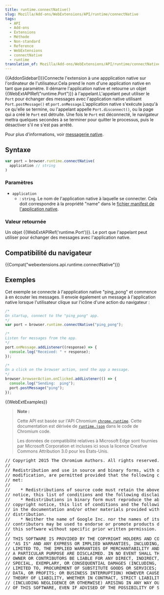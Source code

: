 ```yaml
---
title: runtime.connectNative()
slug: Mozilla/Add-ons/WebExtensions/API/runtime/connectNative
tags:
  - API
  - Add-ons
  - Extensions
  - Méthode
  - Non-standard
  - Reference
  - WebExtensions
  - connectNative
  - runtime
translation_of: Mozilla/Add-ons/WebExtensions/API/runtime/connectNative
---
```

{{AddonSidebar()}}Connecte l'extension à une appplication native sur l'ordinateur de l'utilisateur.Cela prend le nom d'une application native en tant que paramètre. Il démarre l'application native et retourne un objet  {{WebExtAPIRef("runtime.Port")}} à l'appelant.L'appelant peut utiliser le `Port` pour échanger des messages avec l'application native utilisant `Port.postMessage()` et `port.onMessage`.L'application native s'exécute jusqu'à ce qu'elle se termine, ou l'appelant appelle `Port.disconnect()`, ou la page qui a créé le `Port` est détruite. Une fois le `Port` est déconnecté, le navigateur mettra quelques secondes à se terminer pour quitter le processus, puis le désactiver s'il ne s'est pas arrêté.

Pour plus d'informations, voir [messagerie native](/fr/Add-ons/WebExtensions/Native_messaging).

## Syntaxe

```js
var port = browser.runtime.connectNative(
  application // string
)
```

### Paramètres

- `application`
  - : `string`. Le nom de l'application native à laquelle se connecter. Cela doit correspondre à la propriété "name" dans le [fichier manifest de l'application native](/fr/Add-ons/WebExtensions/Native_messaging#App_manifest).

### Valeur retournée

Un objet {{WebExtAPIRef('runtime.Port')}}. Le port que l'appelant peut utiliser pour échanger des messages avec l'application native.

## Compatibilité du navigateur

{{Compat("webextensions.api.runtime.connectNative")}}

## Exemples

Cet exemple se connecte à l'appplication native "ping_pong" et commence à en écouter les messages. Il envoie également un message à l'application native lorsque l'utilisateur clique sur l'icône d'une action du navigateur :

```js
/*
On startup, connect to the "ping_pong" app.
*/
var port = browser.runtime.connectNative("ping_pong");

/*
Listen for messages from the app.
*/
port.onMessage.addListener((response) => {
  console.log("Received: " + response);
});

/*
On a click on the browser action, send the app a message.
*/
browser.browserAction.onClicked.addListener(() => {
  console.log("Sending:  ping");
  port.postMessage("ping");
});
```

{{WebExtExamples}}

> **Note :**
>
> Cette API est basée sur l'API Chromium [`chrome.runtime`](https://developer.chrome.com/extensions/runtime#event-onConnect). Cette documentation est dérivée de [`runtime.json`](https://chromium.googlesource.com/chromium/src/+/master/extensions/common/api/runtime.json) dans le code de Chromium code.
>
> Les données de compatibilité relatives à Microsoft Edge sont fournies par Microsoft Corporation et incluses ici sous la licence Creative Commons Attribution 3.0 pour les États-Unis.

<div class="hidden"><pre>// Copyright 2015 The Chromium Authors. All rights reserved.
//
// Redistribution and use in source and binary forms, with or without
// modification, are permitted provided that the following conditions are
// met:
//
//    * Redistributions of source code must retain the above copyright
// notice, this list of conditions and the following disclaimer.
//    * Redistributions in binary form must reproduce the above
// copyright notice, this list of conditions and the following disclaimer
// in the documentation and/or other materials provided with the
// distribution.
//    * Neither the name of Google Inc. nor the names of its
// contributors may be used to endorse or promote products derived from
// this software without specific prior written permission.
//
// THIS SOFTWARE IS PROVIDED BY THE COPYRIGHT HOLDERS AND CONTRIBUTORS
// "AS IS" AND ANY EXPRESS OR IMPLIED WARRANTIES, INCLUDING, BUT NOT
// LIMITED TO, THE IMPLIED WARRANTIES OF MERCHANTABILITY AND FITNESS FOR
// A PARTICULAR PURPOSE ARE DISCLAIMED. IN NO EVENT SHALL THE COPYRIGHT
// OWNER OR CONTRIBUTORS BE LIABLE FOR ANY DIRECT, INDIRECT, INCIDENTAL,
// SPECIAL, EXEMPLARY, OR CONSEQUENTIAL DAMAGES (INCLUDING, BUT NOT
// LIMITED TO, PROCUREMENT OF SUBSTITUTE GOODS OR SERVICES; LOSS OF USE,
// DATA, OR PROFITS; OR BUSINESS INTERRUPTION) HOWEVER CAUSED AND ON ANY
// THEORY OF LIABILITY, WHETHER IN CONTRACT, STRICT LIABILITY, OR TORT
// (INCLUDING NEGLIGENCE OR OTHERWISE) ARISING IN ANY WAY OUT OF THE USE
// OF THIS SOFTWARE, EVEN IF ADVISED OF THE POSSIBILITY OF SUCH DAMAGE.
</pre></div>
